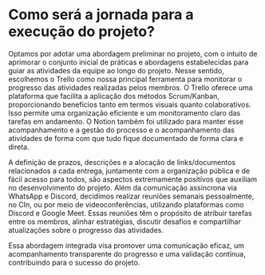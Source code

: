 # Como será a jornada para a execução do projeto?
Optamos por adotar uma abordagem preliminar no projeto, com o intuito de aprimorar o conjunto inicial de práticas e abordagens estabelecidas para guiar as atividades da equipe ao longo do projeto. Nesse sentido, escolhemos o Trello como nossa principal ferramenta para monitorar o progresso das atividades realizadas pelos membros. O Trello oferece uma plataforma que facilita a aplicação dos métodos Scrum/Kanban, proporcionando benefícios tanto em termos visuais quanto colaborativos. Isso permite uma organização eficiente e um monitoramento claro das tarefas em andamento. O Notion também foi utilizado para manter esse acompanhamento e a gestão do processo e o acompanhamento das atividades de forma com que tudo fique documentado de forma clara e direta.

A definição de prazos, descrições e a alocação de links/documentos relacionados a cada entrega, juntamente com a organização pública e de fácil acesso para todos, são aspectos extremamente positivos que auxiliam no desenvolvimento do projeto. Além da comunicação assíncrona via WhatsApp e Discord, decidimos realizar reuniões semanais pessoalmente, no CIn, ou por meio de videoconferências, utilizando plataformas como Discord e Google Meet. Essas reuniões têm o propósito de atribuir tarefas entre os membros, alinhar estratégias, discutir desafios e compartilhar atualizações sobre o progresso das atividades.

Essa abordagem integrada visa promover uma comunicação eficaz, um acompanhamento transparente do progresso e uma validação contínua, contribuindo para o sucesso do projeto.
